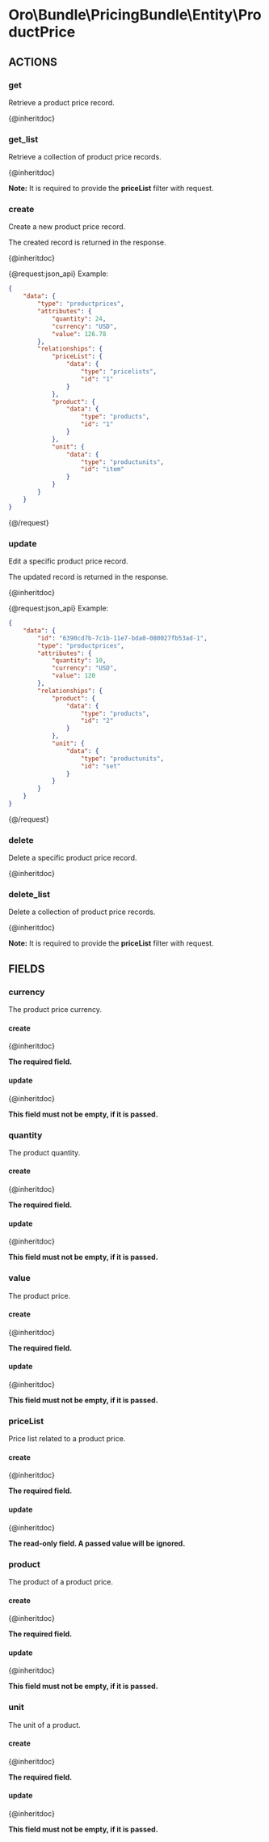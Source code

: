 # Oro\Bundle\PricingBundle\Entity\ProductPrice

## ACTIONS

### get

Retrieve a product price record.

{@inheritdoc}

### get_list

Retrieve a collection of product price records.

{@inheritdoc}

**Note:** It is required to provide the **priceList** filter with request.

### create

Create a new product price record.

The created record is returned in the response.

{@inheritdoc}

{@request:json_api}
Example:

```JSON
{
    "data": {
        "type": "productprices",
        "attributes": {
            "quantity": 24,
            "currency": "USD",
            "value": 126.78
        },
        "relationships": {
            "priceList": {
                "data": {
                    "type": "pricelists",
                    "id": "1"
                }
            },
            "product": {
                "data": {
                    "type": "products",
                    "id": "1"
                }
            },
            "unit": {
                "data": {
                    "type": "productunits",
                    "id": "item"
                }
            }
        }
    }
}
```
{@/request}

### update

Edit a specific product price record.

The updated record is returned in the response.

{@inheritdoc}

{@request:json_api}
Example:

```JSON
{
    "data": {
        "id": "6390cd7b-7c1b-11e7-bda0-080027fb53ad-1",
        "type": "productprices",
        "attributes": {
            "quantity": 10,
            "currency": "USD",
            "value": 120
        },
        "relationships": {
            "product": {
                "data": {
                    "type": "products",
                    "id": "2"
                }
            },
            "unit": {
                "data": {
                    "type": "productunits",
                    "id": "set"
                }
            }
        }
    }
}
```
{@/request}

### delete

Delete a specific product price record.

{@inheritdoc}

### delete_list

Delete a collection of product price records.

{@inheritdoc}

**Note:** It is required to provide the **priceList** filter with request.

## FIELDS

### currency

The product price currency.

#### create

{@inheritdoc}

**The required field.**

#### update

{@inheritdoc}

**This field must not be empty, if it is passed.**

### quantity

The product quantity.

#### create

{@inheritdoc}

**The required field.**

#### update

{@inheritdoc}

**This field must not be empty, if it is passed.**

### value

The product price.

#### create

{@inheritdoc}

**The required field.**

#### update

{@inheritdoc}

**This field must not be empty, if it is passed.**

### priceList

Price list related to a product price.

#### create

{@inheritdoc}

**The required field.**

#### update

{@inheritdoc}

**The read-only field. A passed value will be ignored.**

### product

The product of a product price.

#### create

{@inheritdoc}

**The required field.**

#### update

{@inheritdoc}

**This field must not be empty, if it is passed.**

### unit

The unit of a product.

#### create

{@inheritdoc}

**The required field.**

#### update

{@inheritdoc}

**This field must not be empty, if it is passed.**
